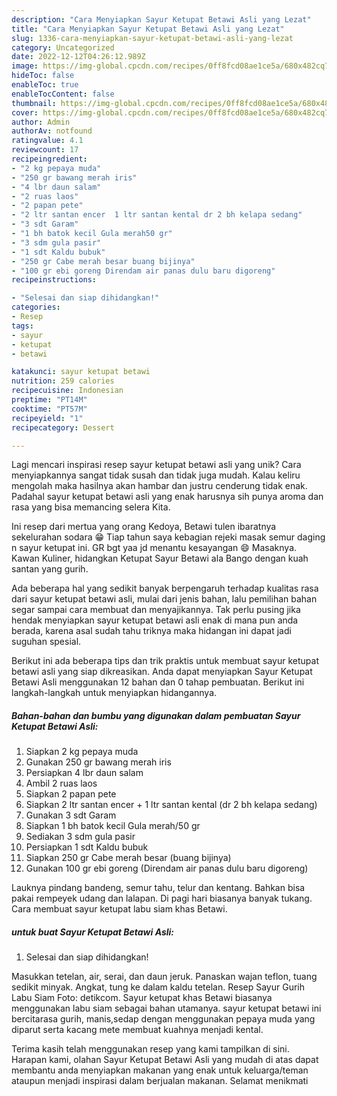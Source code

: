 ```yaml
---
description: "Cara Menyiapkan Sayur Ketupat Betawi Asli yang Lezat"
title: "Cara Menyiapkan Sayur Ketupat Betawi Asli yang Lezat"
slug: 1336-cara-menyiapkan-sayur-ketupat-betawi-asli-yang-lezat
category: Uncategorized
date: 2022-12-12T04:26:12.989Z
image: https://img-global.cpcdn.com/recipes/0ff8fcd08ae1ce5a/680x482cq70/sayur-ketupat-betawi-asli-foto-resep-utama.jpg
hideToc: false
enableToc: true
enableTocContent: false
thumbnail: https://img-global.cpcdn.com/recipes/0ff8fcd08ae1ce5a/680x482cq70/sayur-ketupat-betawi-asli-foto-resep-utama.jpg
cover: https://img-global.cpcdn.com/recipes/0ff8fcd08ae1ce5a/680x482cq70/sayur-ketupat-betawi-asli-foto-resep-utama.jpg
author: Admin
authorAv: notfound
ratingvalue: 4.1
reviewcount: 17
recipeingredient:
- "2 kg pepaya muda"
- "250 gr bawang merah iris"
- "4 lbr daun salam"
- "2 ruas laos"
- "2 papan pete"
- "2 ltr santan encer  1 ltr santan kental dr 2 bh kelapa sedang"
- "3 sdt Garam"
- "1 bh batok kecil Gula merah50 gr"
- "3 sdm gula pasir"
- "1 sdt Kaldu bubuk"
- "250 gr Cabe merah besar buang bijinya"
- "100 gr ebi goreng Direndam air panas dulu baru digoreng"
recipeinstructions:

- "Selesai dan siap dihidangkan!"
categories:
- Resep
tags:
- sayur
- ketupat
- betawi

katakunci: sayur ketupat betawi 
nutrition: 259 calories
recipecuisine: Indonesian
preptime: "PT14M"
cooktime: "PT57M"
recipeyield: "1"
recipecategory: Dessert

---
```





Lagi mencari inspirasi resep sayur ketupat betawi asli yang unik? Cara menyiapkannya sangat tidak susah dan tidak juga mudah. Kalau keliru mengolah maka hasilnya akan hambar dan justru cenderung tidak enak. Padahal sayur ketupat betawi asli yang enak harusnya sih punya aroma dan rasa yang bisa memancing selera Kita.





Ini resep dari mertua yang orang Kedoya, Betawi tulen ibaratnya sekelurahan sodara 😁 Tiap tahun saya kebagian rejeki masak semur daging n sayur ketupat ini. GR bgt yaa jd menantu kesayangan 😄 Masaknya. Kawan Kuliner, hidangkan Ketupat Sayur Betawi ala Bango dengan kuah santan yang gurih.

Ada beberapa hal yang sedikit banyak berpengaruh terhadap kualitas rasa dari sayur ketupat betawi asli, mulai dari jenis bahan, lalu pemilihan bahan segar sampai cara membuat dan menyajikannya. Tak perlu pusing jika hendak menyiapkan sayur ketupat betawi asli enak di mana pun anda berada, karena asal sudah tahu triknya maka hidangan ini dapat jadi suguhan spesial.






Berikut ini ada beberapa tips dan trik praktis untuk membuat sayur ketupat betawi asli yang siap dikreasikan. Anda dapat menyiapkan Sayur Ketupat Betawi Asli menggunakan 12 bahan dan 0 tahap pembuatan. Berikut ini langkah-langkah untuk menyiapkan hidangannya.

<!--inarticleads1-->

##### Bahan-bahan dan bumbu yang digunakan dalam pembuatan Sayur Ketupat Betawi Asli:

1. Siapkan 2 kg pepaya muda
1. Gunakan 250 gr bawang merah iris
1. Persiapkan 4 lbr daun salam
1. Ambil 2 ruas laos
1. Siapkan 2 papan pete
1. Siapkan 2 ltr santan encer + 1 ltr santan kental (dr 2 bh kelapa sedang)
1. Gunakan 3 sdt Garam
1. Siapkan 1 bh batok kecil Gula merah/50 gr
1. Sediakan 3 sdm gula pasir
1. Persiapkan 1 sdt Kaldu bubuk
1. Siapkan 250 gr Cabe merah besar (buang bijinya)
1. Gunakan 100 gr ebi goreng (Direndam air panas dulu baru digoreng)


Lauknya pindang bandeng, semur tahu, telur dan kentang. Bahkan bisa pakai rempeyek udang dan lalapan. Di pagi hari biasanya banyak tukang. Cara membuat sayur ketupat labu siam khas Betawi. 

<!--inarticleads2-->

#####  untuk buat Sayur Ketupat Betawi Asli:


1. Selesai dan siap dihidangkan!

Masukkan tetelan, air, serai, dan daun jeruk. Panaskan wajan teflon, tuang sedikit minyak. Angkat, tung ke dalam kaldu tetelan. Resep Sayur Gurih Labu Siam Foto: detikcom. Sayur ketupat khas Betawi biasanya menggunakan labu siam sebagai bahan utamanya. sayur ketupat betawi ini bercitarasa gurih, manis,sedap dengan menggunakan pepaya muda yang diparut serta kacang mete membuat kuahnya menjadi kental. 

Terima kasih telah menggunakan resep yang kami tampilkan di sini. Harapan kami, olahan Sayur Ketupat Betawi Asli yang mudah di atas dapat membantu anda menyiapkan makanan yang enak untuk keluarga/teman ataupun menjadi inspirasi dalam berjualan makanan. Selamat menikmati
